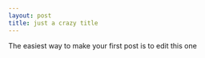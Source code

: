 ```yaml
---
layout: post
title: just a crazy title
---
```


The easiest way to make your first post is to edit this one
